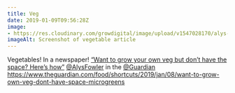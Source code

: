 ```yaml
---
title: Veg
date: 2019-01-09T09:56:28Z
image: 
- https://res.cloudinary.com/growdigital/image/upload/v1547028170/alys-190109.png
imageAlt: Screenshot of vegetable article
---
```


Vegetables! In a newspaper! [“Want to grow your own veg but don’t have the space? Here’s how”](https://www.theguardian.com/food/shortcuts/2019/jan/08/want-to-grow-own-veg-dont-have-space-microgreens) [@AlysFowler](https://twitter.com/@AlysFowler) in the [@Guardian](https://twitter.com/@guardian) <https://www.theguardian.com/food/shortcuts/2019/jan/08/want-to-grow-own-veg-dont-have-space-microgreens>
